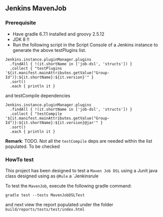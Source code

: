 ## Jenkins MavenJob

### Prerequisite

- Have gradle 6.7.1 installed and groovy 2.5.12
- JDK 8 !!  
- Run the following script in the Script Console of a Jenkins instance to generate
the above testPlugins list.
```
Jenkins.instance.pluginManager.plugins
  .findAll { !(it.shortName in ['job-dsl', 'structs']) }
  .collect { "testPlugins '${it.manifest.mainAttributes.getValue("Group-Id")}:${it.shortName}:${it.version}'" }
  .sort()
  .each { println it }
```
and testCompile dependencies
```
Jenkins.instance.pluginManager.plugins
  .findAll { !(it.shortName in ['job-dsl', 'structs']) }
  .collect { "testCompile '${it.manifest.mainAttributes.getValue("Group-Id")}:${it.shortName}:${it.version}@jar'" }
  .sort()
  .each { println it }
```
**Remark**: TODO. Not all the `testCompile` deps are needed within the list populated. To be checked

### HowTo test

This project has been designed to test a `Maven Job DSL` using a Junit java class designed using as `@Rule` a `Jenkinsrule

To test the `MavenJob`, execute the following gradle command:
```
gradle test --tests MavenJobDSLTest
```
and next view the report populated under the folder `build/reports/tests/test/index.html`